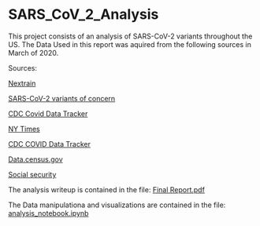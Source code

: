 # SARS_CoV_2_Analysis

This project consists of an analysis of SARS-CoV-2 variants throughout the US. The Data Used in this report was aquired from the following sources in March of 2020.  

Sources:  

[Nextrain](https://nextstrain.org/ncov/gisaid/global)  

[SARS-CoV-2 variants of concern](https://www.cdc.gov/coronavirus/2019-ncov/variants/variant-classifications.html?CDC_AA_refVal=https%3A%2F%2Fwww.cdc.gov%2Fcoronavirus%2F2019-ncov%2Fvariants%2Fvariant-info.html)    

[CDC Covid Data Tracker](https://covid.cdc.gov/covid-data-tracker/#published-covid-sequences)  

[NY Times](https://github.com/nytimes/covid-19-data/commits?author=nyt-covid-19-bot)  

[CDC COVID Data Tracker](https://covid.cdc.gov/covid-data-tracker/#published-covid-sequences)  

[Data.census.gov](https://data.census.gov/cedsci/table?q=ACS&g=0100000US%2404000%24001&tid=ACSDP1Y2019.DP05&moe=false&hidePreview=true)

[Social security](https://www.ssa.gov/international/coc-docs/states.html)  

  

The analysis writeup is contained in the file: [Final Report.pdf](https://github.com/dfristau/SARS_CoV_2_Analysis/blob/main/Final%20Report.pdf)

The Data manipulationa and visualizations are contained in the file: [analysis_notebook.ipynb](https://github.com/dfristau/SARS_CoV_2_Analysis/blob/main/analysis_notebook.ipynb)
